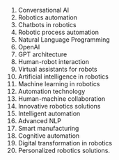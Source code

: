 1. Conversational AI
2. Robotics automation
3. Chatbots in robotics
4. Robotic process automation
5. Natural Language Programming
6. OpenAI
7. GPT architecture
8. Human-robot interaction
9. Virtual assistants for robots
10. Artificial intelligence in robotics
11. Machine learning in robotics
12. Automation technology
13. Human-machine collaboration
14. Innovative robotics solutions
15. Intelligent automation
16. Advanced NLP
17. Smart manufacturing
18. Cognitive automation
19. Digital transformation in robotics
20. Personalized robotics solutions.
